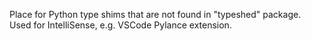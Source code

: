 Place for Python type shims that are not found in "typeshed" package.
Used for IntelliSense, e.g. VSCode Pylance extension.
